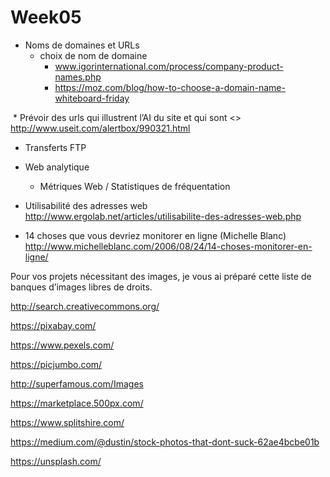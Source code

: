 # Week05
* Noms de domaines et URLs
  * choix de nom de domaine
    * www.igorinternational.com/process/company-product-names.php
    * https://moz.com/blog/how-to-choose-a-domain-name-whiteboard-friday
    
  * Prévoir des urls qui illustrent l’AI du site et qui sont <<rafiquables>> http://www.useit.com/alertbox/990321.html
  
  * Transferts FTP
* Web analytique
  * Métriques Web / Statistiques de fréquentation
  
* Utilisabilité des adresses web
http://www.ergolab.net/articles/utilisabilite-des-adresses-web.php

* 14 choses que vous devriez monitorer en ligne (Michelle Blanc)
http://www.michelleblanc.com/2006/08/24/14-choses-monitorer-en-ligne/

Pour vos projets nécessitant des images, je vous ai préparé cette liste de banques d’images libres de droits.

http://search.creativecommons.org/

https://pixabay.com/

https://www.pexels.com/

https://picjumbo.com/ 

http://superfamous.com/Images

https://marketplace.500px.com/

https://www.splitshire.com/

https://medium.com/@dustin/stock-photos-that-dont-suck-62ae4bcbe01b

https://unsplash.com/
